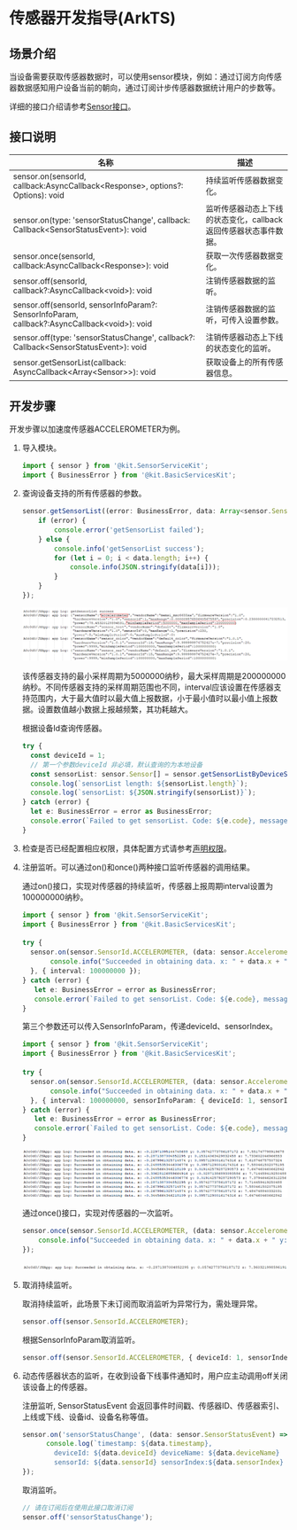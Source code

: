 # 传感器开发指导(ArkTS)


## 场景介绍

当设备需要获取传感器数据时，可以使用sensor模块，例如：通过订阅方向传感器数据感知用户设备当前的朝向，通过订阅计步传感器数据统计用户的步数等。

详细的接口介绍请参考[Sensor接口](../../reference/apis-sensor-service-kit/js-apis-sensor.md)。


## 接口说明

| 名称 | 描述                              |
| -------- |---------------------------------|
| sensor.on(sensorId, callback:AsyncCallback&lt;Response&gt;, options?: Options): void | 持续监听传感器数据变化。                    |
| sensor.on(type: 'sensorStatusChange', callback: Callback&lt;SensorStatusEvent&gt;): void | 监听传感器动态上下线的状态变化，callback返回传感器状态事件数据。 |
| sensor.once(sensorId, callback:AsyncCallback&lt;Response&gt;): void | 获取一次传感器数据变化。                    |
| sensor.off(sensorId, callback?:AsyncCallback&lt;void&gt;): void | 注销传感器数据的监听。                     |
| sensor.off(sensorId, sensorInfoParam?: SensorInfoParam, callback?:AsyncCallback&lt;void&gt;): void | 注销传感器数据的监听，可传入设置参数。             |
| sensor.off(type: 'sensorStatusChange', callback?: Callback&lt;SensorStatusEvent&gt;): void | 注销传感器动态上下线的状态变化的监听。             |
| sensor.getSensorList(callback: AsyncCallback\<Array\<Sensor>>): void| 获取设备上的所有传感器信息。                  |


## 开发步骤

开发步骤以加速度传感器ACCELEROMETER为例。

1. 导入模块。

   ```ts
   import { sensor } from '@kit.SensorServiceKit';
   import { BusinessError } from '@kit.BasicServicesKit';
   ```

2. 查询设备支持的所有传感器的参数。

    ```ts    
    sensor.getSensorList((error: BusinessError, data: Array<sensor.Sensor>) => {
        if (error) {
            console.error('getSensorList failed');
        } else {
            console.info('getSensorList success');
            for (let i = 0; i < data.length; i++) {
                console.info(JSON.stringify(data[i]));
            }
        }
    });
    ```

    ![输入图片说明](figures/001.png)

    该传感器支持的最小采样周期为5000000纳秒，最大采样周期是200000000纳秒。不同传感器支持的采样周期范围也不同，interval应该设置在传感器支持范围内，大于最大值时以最大值上报数据，小于最小值时以最小值上报数据。设置数值越小数据上报越频繁，其功耗越大。

    根据设备Id查询传感器。
    ```ts
    try {
      const deviceId = 1;
      // 第一个参数deviceId 非必填，默认查询的为本地设备
      const sensorList: sensor.Sensor[] = sensor.getSensorListByDeviceSync(deviceId);
      console.log(`sensorList length: ${sensorList.length}`);
      console.log(`sensorList: ${JSON.stringify(sensorList)}`);
    } catch (error) {
      let e: BusinessError = error as BusinessError;
      console.error(`Failed to get sensorList. Code: ${e.code}, message: ${e.message}`);
    }
    ```

3. 检查是否已经配置相应权限，具体配置方式请参考[声明权限](../../security/AccessToken/declare-permissions.md)。

4. 注册监听。可以通过on()和once()两种接口监听传感器的调用结果。

   通过on()接口，实现对传感器的持续监听，传感器上报周期interval设置为100000000纳秒。

   ```ts
   import { sensor } from '@kit.SensorServiceKit';
   import { BusinessError } from '@kit.BasicServicesKit';

   try { 
     sensor.on(sensor.SensorId.ACCELEROMETER, (data: sensor.AccelerometerResponse) => {
          console.info("Succeeded in obtaining data. x: " + data.x + " y: " + data.y + " z: " + data.z);
     }, { interval: 100000000 });
   } catch (error) {
      let e: BusinessError = error as BusinessError;
      console.error(`Failed to get sensorList. Code: ${e.code}, message: ${e.message}`);
   }
   ```

   第三个参数还可以传入SensorInfoParam，传递deviceId、sensorIndex。
   ```ts 
   import { sensor } from '@kit.SensorServiceKit';
   import { BusinessError } from '@kit.BasicServicesKit';
    
   try {
     sensor.on(sensor.SensorId.ACCELEROMETER, (data: sensor.AccelerometerResponse) => {
          console.info("Succeeded in obtaining data. x: " + data.x + " y: " + data.y + " z: " + data.z);
     }, { interval: 100000000, sensorInfoParam: { deviceId: 1, sensorIndex: 3 } });
   } catch (error) {
      let e: BusinessError = error as BusinessError;
      console.error(`Failed to get sensorList. Code: ${e.code}, message: ${e.message}`);
   }
   ```

    ![输入图片说明](figures/002.png)

   通过once()接口，实现对传感器的一次监听。

   ```ts
   sensor.once(sensor.SensorId.ACCELEROMETER, (data: sensor.AccelerometerResponse) => {
       console.info("Succeeded in obtaining data. x: " + data.x + " y: " + data.y + " z: " + data.z);
   });
   ```

   ![输入图片说明](figures/003.png)

5. 取消持续监听。

    取消持续监听，此场景下未订阅而取消监听为异常行为，需处理异常。
    ```ts
    sensor.off(sensor.SensorId.ACCELEROMETER);
    ```

    根据SensorInfoParam取消监听。
    ```ts
    sensor.off(sensor.SensorId.ACCELEROMETER, { deviceId: 1, sensorIndex: 3 });
    ```

6. 动态传感器状态的监听，在收到设备下线事件通知时，用户应主动调用off关闭该设备上的传感器。 

    注册监听, SensorStatusEvent 会返回事件时间戳、传感器ID、传感器索引、上线或下线、设备id、设备名称等值。
    ```ts
    sensor.on('sensorStatusChange', (data: sensor.SensorStatusEvent) => {
          console.log(`timestamp: ${data.timestamp},
            deviceId: ${data.deviceId} deviceName: ${data.deviceName}
            sensorId: ${data.sensorId} sensorIndex:${data.sensorIndex} isSensorOnline: ${data.isSensorOnline}`)
    });
    ```

    取消监听。
    ```ts
    // 请在订阅后在使用此接口取消订阅
    sensor.off('sensorStatusChange');
    ```